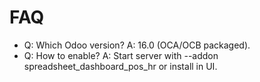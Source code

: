 # FAQ

- Q: Which Odoo version? A: 16.0 (OCA/OCB packaged).
- Q: How to enable? A: Start server with --addon spreadsheet_dashboard_pos_hr or install in UI.
